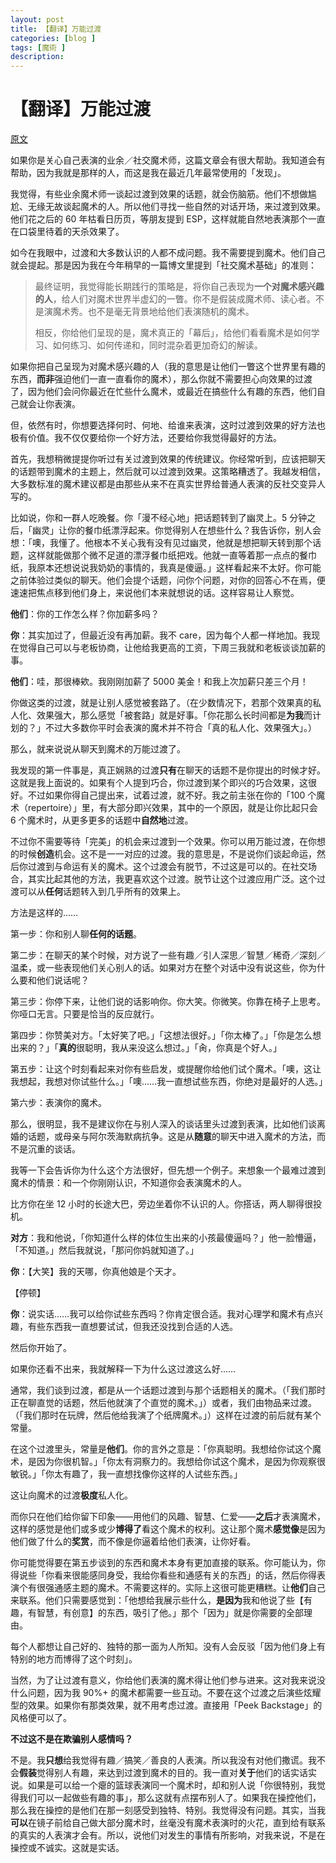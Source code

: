```yaml
---
layout: post
title: 【翻译】万能过渡
categories: [blog ]
tags: [魔術 ]
description:
---
```


# 【翻译】万能过渡

[原文](http://www.thejerx.com/blog/2018/6/3/the-all-purpose-transition)

如果你是关心自己表演的业余／社交魔术师，这篇文章会有很大帮助。我知道会有帮助，因为我就是那样的人，而这是我在最近几年最常使用的「发现」。

我觉得，有些业余魔术师一谈起过渡到效果的话题，就会伤脑筋。他们不想做尴尬、无缘无故谈起魔术的人。所以他们寻找一些自然的对话开场，来过渡到效果。他们花之后的 60 年枯看日历页，等朋友提到 ESP，这样就能自然地表演那个一直在口袋里待着的天杀效果了。

如今在我眼中，过渡和大多数认识的人都不成问题。我不需要提到魔术。他们自己就会提起。那是因为我在今年稍早的一篇博文里提到「社交魔术基础」的准则：

> 最终证明，我觉得能长期践行的策略是，将你自己表现为**一个对魔术感兴趣的人**，给人们对魔术世界半虚幻的一瞥。你不是假装成魔术师、读心者。不是演魔术秀。也不是毫无背景地给他们表演随机的魔术。
>
> 相反，你给他们呈现的是，魔术真正的「幕后」，给他们看看魔术是如何学习、如何练习、如何传递和，同时混杂着更加奇幻的解读。

如果你把自己呈现为对魔术感兴趣的人（我的意思是让他们一瞥这个世界里有趣的东西，**而非**强迫他们一直一直看你的魔术），那么你就不需要担心向效果的过渡了，因为他们会问你最近在忙些什么魔术，或最近在搞些什么有趣的东西，他们自己就会让你表演。

但，依然有时，你想要选择何时、何地、给谁来表演，这时过渡到效果的好方法也极有价值。我不仅仅要给你一个好方法，还要给你我觉得最好的方法。

首先，我想稍微提提你听过有关过渡到效果的传统建议。你经常听到，应该把聊天的话题带到魔术的主题上，然后就可以过渡到效果。这策略糟透了。我越发相信，大多数标准的魔术建议都是由那些从来不在真实世界给普通人表演的反社交变异人写的。

比如说，你和一群人吃晚餐。你「漫不经心地」把话题转到了幽灵上。5 分钟之后，「幽灵」让你的餐巾纸漂浮起来。你觉得别人在想些什么？我告诉你，别人会想：「噢，我懂了。他根本不关心我有没有见过幽灵，他就是想把聊天转到那个话题，这样就能做那个微不足道的漂浮餐巾纸把戏。他就一直等着那一点点的餐巾纸，我原本还想说说我奶奶的事情的，我真是傻逼。」这样看起来不太好。你可能之前体验过类似的聊天。他们会提个话题，问你个问题，对你的回答心不在焉，便速速把焦点移到他们身上，来说他们本来就想说的话。这样容易让人察觉。

**他们**：你的工作怎么样？你加薪多吗？

**你**：其实加过了，但最近没有再加薪。我不 care，因为每个人都一样地加。我现在觉得自己可以与老板协商，让他给我更高的工资，下周三我就和老板谈谈加薪的事。

**他们**：哇，那很棒欸。我刚刚加薪了 5000 美金！和我上次加薪只差三个月！

你做这类的过渡，就是让别人感觉被套路了。（在少数情况下，若那个效果真的私人化、效果强大，那么感觉「被套路」就是好事。「你花那么长时间都是**为我**而计划的？」不过大多数你平时会表演的魔术并不符合「真的私人化、效果强大」。）

那么，就来说说从聊天到魔术的万能过渡了。

我发现的第一件事是，真正娴熟的过渡**只有**在聊天的话题不是你提出的时候才好。这就是我上面说的。如果有个人提到巧合，你过渡到某个即兴的巧合效果，这很好。不过如果你得自己提出来，试着过渡，就不好。我之前主张在你的「100 个魔术（repertoire）」里，有大部分即兴效果，其中的一个原因，就是让你比起只会 6 个魔术时，从更多更多的话题中**自然地**过渡。

不过你不需要等待「完美」的机会来过渡到一个效果。你可以用万能过渡，在你想的时候**创造**机会。这不是一一对应的过渡。我的意思是，不是说你们谈起命运，然后你过渡到与命运有关的魔术。这个过渡会有脱节，不过这是可以的。在社交场合，其实比起其他的方法，我更喜欢这个过渡。脱节让这个过渡应用广泛。这个过渡可以从**任何**话题转入到几乎所有的效果上。

方法是这样的……

第一步：你和别人聊**任何的话题**。

第二步：在聊天的某个时候，对方说了一些有趣／引人深思／智慧／稀奇／深刻／温柔，或一些表现他们关心别人的话。如果对方在整个对话中没有说这些，你为什么要和他们说话呢？

第三步：你停下来，让他们说的话影响你。你大笑。你微笑。你靠在椅子上思考。你哑口无言。只要是恰当的反应就行。

第四步：你赞美对方。「太好笑了吧。」「这想法很好。」「你太棒了。」「你是怎么想出来的？」「**真的**很聪明，我从来没这么想过。」「肏，你真是个好人。」

第五步：让这个时刻看起来对你有些启发，或提醒你给他们试个魔术。「噢，这让我想起，我想对你试些什么。」「噢……我一直想试些东西，你绝对是最好的人选。」

第六步：表演你的魔术。

那么，很明显，我不是建议你在与别人深入的谈话里头过渡到表演，比如他们谈离婚的话题，或母亲与阿尔茨海默病抗争。这是从**随意**的聊天中进入魔术的方法，而不是沉重的谈话。

我等一下会告诉你为什么这个方法很好，但先想一个例子。来想象一个最难过渡到魔术的情景：和一个你刚刚认识，不知道你会表演魔术的人。

比方你在坐 12 小时的长途大巴，旁边坐着你不认识的人。你搭话，两人聊得很投机。

**对方**：我和他说，「你知道什么样的体位生出来的小孩最傻逼吗？」他一脸懵逼，「不知道。」然后我就说，「那问你妈就知道了。」

**你**：【大笑】我的天哪，你真他娘是个天才。

【停顿】

**你**：说实话……我可以给你试些东西吗？你肯定很合适。我对心理学和魔术有点兴趣，有些东西我一直想要试试，但我还没找到合适的人选。

然后你开始了。

如果你还看不出来，我就解释一下为什么这过渡这么好……

通常，我们谈到过渡，都是从一个话题过渡到与那个话题相关的魔术。（「我们那时正在聊直觉的话题，然后他就演了个直觉的魔术。」）或者，我们由物品来过渡。（「我们那时在玩牌，然后他给我演了个纸牌魔术。」）这样在过渡的前后就有某个常量。

在这个过渡里头，常量是**他们**。你的言外之意是：「你真聪明。我想给你试这个魔术，是因为你很机智。」「你太有洞察力的。我想给你试这个魔术，是因为你观察很敏锐。」「你太有趣了，我一直想找像你这样的人试些东西。」

这让向魔术的过渡**极度**私人化。

而你只在他们给你留下印象——用他们的风趣、智慧、仁爱——**之后**才表演魔术，这样的感觉是他们或多或少**博得了**看这个魔术的权利。这让那个魔术**感觉像**是因为他们做了什么的**奖赏**，而不像是你逼着给他们表演，让你好看。

你可能觉得要在第五步谈到的东西和魔术本身有更加直接的联系。你可能认为，你得说些「你看来很能感同身受，我给你看些和通感有关的东西」的话，然后你得表演个有很强通感主题的魔术。不需要这样的。实际上这很可能更糟糕。让**他们**自己来联系。他们只需要感觉到：「他想给我展示些什么，**是因为**我和他说了些【有趣，有智慧，有创意】的东西，吸引了他。」那个「因为」就是你需要的全部理由。

每个人都想让自己好的、独特的那一面为人所知。没有人会反驳「因为他们身上有特别的地方而博得了这个时刻」。

当然，为了让过渡有意义，你给他们表演的魔术得让他们参与进来。这对我来说没什么问题，因为我 90%+ 的魔术都需要一些互动。不要在这个过渡之后演些炫耀型的效果。如果你有那类效果，就不用考虑过渡。直接用「Peek Backstage」的风格便可以了。

**不过这不是在欺骗别人感情吗？**

不是。我**只想**给我觉得有趣／搞笑／善良的人表演。所以我没有对他们撒谎。我不会**假装**觉得别人有趣，来达到过渡到魔术的目的。我一直对**关于**他们的话实话实说。如果是可以给一个瘪的篮球表演同一个魔术时，却和别人说「你很特别，我觉得我们可以一起做些有趣的事」，那么这就有点摆布别人了。如果我在操控他们，那么我在操控的是他们在那一刻感受到独特、特别。我觉得没有问题。其实，当我**可以**在镜子前给自己做大部分魔术时，丝毫没有魔术表演时的火花，直到给有联系的真实的人表演才会有。所以，说他们对发生的事情有所影响，对我来说，不是在操控或不诚实。这就是实话。
